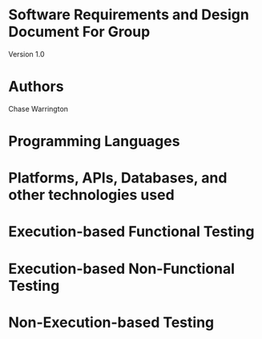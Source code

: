 # Software Requirements and Design Document For Group <X>
Version 1.0
# Authors
Chase Warrington <!-- spacechase0 -->
<!-- arin -->
<!-- Danger Duchess -->
<!-- HollenStarr -->

# Programming Languages
<!-- 5 points -->
<!-- List the programming languages use in your project, where you use them (what components of your project) and your reason for choosing them (whatever that may be).  -->

# Platforms, APIs, Databases, and other technologies used
<!-- 5 points -->
<!-- List all the platforms, APIs, Databases, and any other technologies you use in your project and where you use them (in what components of your project). -->

# Execution-based Functional Testing
<!-- 10 points -->
<!-- Describe how/if you performed functional testing for your project (i.e., tested for the functional requirements listed in your RD). -->

# Execution-based Non-Functional Testing
<!-- 10 points -->
<!-- Describe how/if you performed non-functional testing for your project (i.e., tested for the non-functional requirements listed in your RD). -->

# Non-Execution-based Testing
<!-- 10 points -->
<!-- Describe how/if you performed non-execution-based testing (such as code reviews/inspections/walkthroughs). -->
